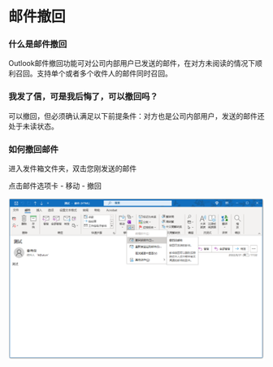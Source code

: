 # 邮件撤回

### 什么是邮件撤回

Outlook邮件撤回功能可对公司内部用户已发送的邮件，在对方未阅读的情况下顺利召回。支持单个或者多个收件人的邮件同时召回。

### 我发了信，可是我后悔了，可以撤回吗？

可以撤回，但必须确认满足以下前提条件：对方也是公司内部用户，发送的邮件还处于未读状态。

### 如何撤回邮件

进入发件箱文件夹，双击您刚发送的邮件

点击邮件选项卡 - 移动 - 撤回

![](assets/20220831_174534_image.png)
